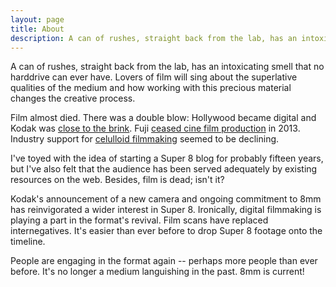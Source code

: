 ```yaml
---
layout: page
title: About
description: A can of rushes, straight back from the lab, has an intoxicating smell that no harddrive can ever have.
---
```


A can of rushes, straight back from the lab, has an intoxicating smell that no harddrive can ever have. Lovers of film will sing about the superlative qualities of the medium and how working with this precious material changes the creative process.

Film almost died. There was a double blow: Hollywood became digital and Kodak was [close to the brink](http://dealbook.nytimes.com/2012/01/19/eastman-kodak-files-for-bankruptcy/?_r=0). Fuji [ceased cine film production](http://www.fujifilm.com/news/n130402.html) in 2013. Industry support for [celulloid filmmaking](http://www.theguardian.com/artanddesign/2011/feb/22/tacita-dean-16mm-film) seemed to be declining.

I've toyed with the idea of starting a Super 8 blog for probably fifteen years, but I've also felt that the audience has been served adequately by existing resources on the web. Besides, film is dead; isn't it?

Kodak's announcement of a new camera and ongoing commitment to 8mm has reinvigorated a wider interest in Super 8. Ironically, digital filmmaking is playing a part in the format's revival. Film scans have replaced internegatives. It's easier than ever before to drop Super 8 footage onto the timeline. 

People are engaging in the format again -- perhaps more people than ever before. It's no longer a medium languishing in the past. 8mm is current!